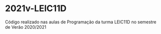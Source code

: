 # 2021v-LEIC11D
Código realizado nas aulas de Programação da turma LEIC11D no semestre de Verão 2020/2021
